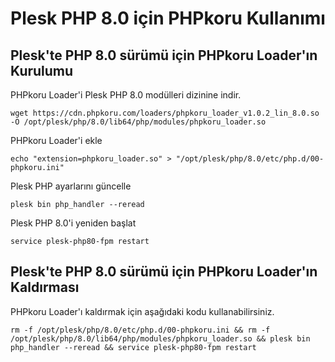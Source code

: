 # Plesk PHP 8.0 için PHPkoru Kullanımı

## Plesk'te PHP 8.0 sürümü için PHPkoru Loader'ın Kurulumu

PHPkoru Loader'i Plesk PHP 8.0 modülleri dizinine indir.

```shell
wget https://cdn.phpkoru.com/loaders/phpkoru_loader_v1.0.2_lin_8.0.so -O /opt/plesk/php/8.0/lib64/php/modules/phpkoru_loader.so
```

PHPkoru Loader'i ekle
```shell
echo "extension=phpkoru_loader.so" > "/opt/plesk/php/8.0/etc/php.d/00-phpkoru.ini"
```

Plesk PHP ayarlarını güncelle
```shell
plesk bin php_handler --reread
```

Plesk PHP 8.0'i yeniden başlat
```shell
service plesk-php80-fpm restart
```

## Plesk'te PHP 8.0 sürümü için PHPkoru Loader'ın Kaldırması

PHPkoru Loader'ı kaldırmak için aşağıdaki kodu kullanabilirsiniz.
```shell
rm -f /opt/plesk/php/8.0/etc/php.d/00-phpkoru.ini && rm -f /opt/plesk/php/8.0/lib64/php/modules/phpkoru_loader.so && plesk bin php_handler --reread && service plesk-php80-fpm restart
```
